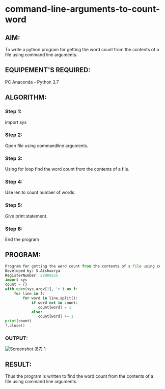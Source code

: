 # command-line-arguments-to-count-word
## AIM:
To write a python program for getting the word count from the contents of a file using command line arguments.
## EQUIPEMENT'S REQUIRED: 
PC
Anaconda - Python 3.7
## ALGORITHM: 
### Step 1:
import sys

### Step 2: 
 Open file using commandline arguments.

### Step 3: 
Using for loop find the word count from the contents of a file.


### Step 4:  
Use len to count number of words.


### Step 5: 
Give print statement.

### Step 6: 
End the program

## PROGRAM:
```python
Program for getting the word count from the contents of a file using command line arguments.
Developed by: S.Aishwarya
RegisterNumber: 22008635
import sys
count = {}
with open(sys.argv[1], 'r') as f:
    for line in f:
        for word in line.split():
            if word not in count:
               count[word] = 1
            else:
               count[word] += 1
print(count)
f.close() 
```
### OUTPUT:

![Screenshot (87) 1](https://user-images.githubusercontent.com/121418444/215157008-4ead2e04-ed96-4ded-b242-43b2c86db9f8.png)






## RESULT:
Thus the program is written to find the word count from the contents of a file using command line arguments.
